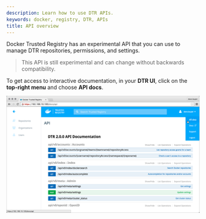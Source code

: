 ```yaml
---
description: Learn how to use DTR APIs.
keywords: docker, registry, DTR, APIs
title: API overview
---
```


Docker Trusted Registry has an experimental API that you can use to manage
DTR repositories, permissions, and settings.

> This API is still experimental and can change without backwards compatibility.

To get access to interactive documentation, in your **DTR UI**, click
on the **top-right menu** and choose **API docs**.

![API docs page, DTR UI](dtr-api-overview.png)
